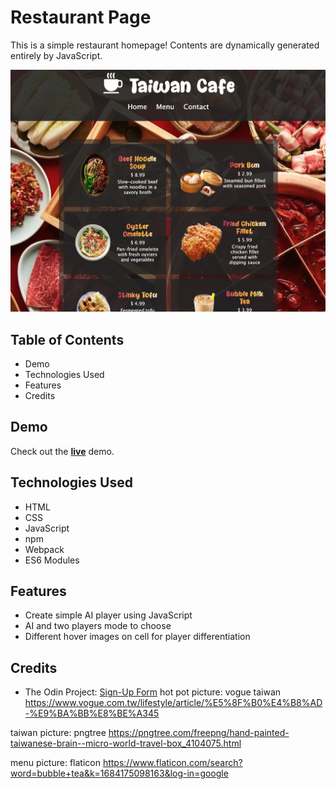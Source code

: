 # Restaurant Page
This is a simple restaurant homepage! Contents are dynamically generated entirely by JavaScript.

![App Image](src/img/app.png)

## Table of Contents
- Demo
- Technologies Used
- Features
- Credits
## Demo
Check out the [**live**]() demo.

## Technologies Used
- HTML
- CSS
- JavaScript
- npm
- Webpack
- ES6 Modules

## Features
- Create simple AI player using JavaScript
- AI and two players mode to choose
- Different hover images on cell for player differentiation


## Credits
- The Odin Project: [Sign-Up Form](https://www.theodinproject.com/lessons/node-path-javascript-tic-tac-toe)
hot pot picture:
vogue taiwan
https://www.vogue.com.tw/lifestyle/article/%E5%8F%B0%E4%B8%AD-%E9%BA%BB%E8%BE%A345

taiwan picture:
pngtree
https://pngtree.com/freepng/hand-painted-taiwanese-brain--micro-world-travel-box_4104075.html

menu picture:
flaticon
https://www.flaticon.com/search?word=bubble+tea&k=1684175098163&log-in=google